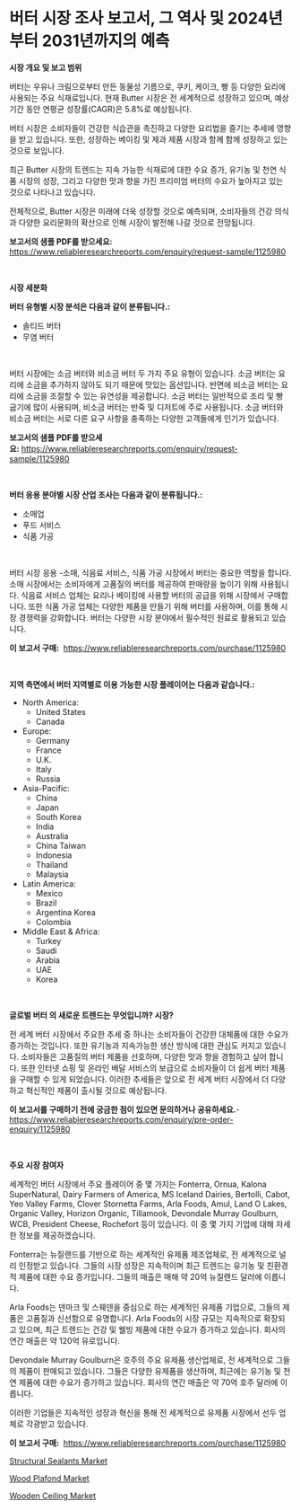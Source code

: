 <p><h1>버터 시장 조사 보고서, 그 역사 및 2024년부터 2031년까지의 예측</h1></p><p><strong>시장 개요 및 보고 범위</strong></p>
<p><p>버터는 우유나 크림으로부터 만든 동물성 기름으로, 쿠키, 케이크, 빵 등 다양한 요리에 사용되는 주요 식재료입니다. 현재 Butter 시장은 전 세계적으로 성장하고 있으며, 예상 기간 동안 연평균 성장률(CAGR)은 5.8%로 예상됩니다. </p><p>버터 시장은 소비자들이 건강한 식습관을 촉진하고 다양한 요리법을 즐기는 추세에 영향을 받고 있습니다. 또한, 성장하는 베이킹 및 제과 제품 시장과 함께 함께 성장하고 있는 것으로 보입니다. </p><p>최근 Butter 시장의 트렌드는 지속 가능한 식재료에 대한 수요 증가, 유기농 및 천연 식품 시장의 성장, 그리고 다양한 맛과 향을 가진 프리미엄 버터의 수요가 높아지고 있는 것으로 나타나고 있습니다.</p><p>전체적으로, Butter 시장은 미래에 더욱 성장할 것으로 예측되며, 소비자들의 건강 의식과 다양한 요리문화의 확산으로 인해 시장이 발전해 나갈 것으로 전망됩니다.</p></p>
<p><strong>보고서의 샘플 PDF를 받으세요:</strong> <a href="https://www.reliableresearchreports.com/enquiry/request-sample/1125980">https://www.reliableresearchreports.com/enquiry/request-sample/1125980</a></p>
<p>&nbsp;</p>
<p><strong>시장 세분화</strong></p>
<p><strong>버터 유형별 시장 분석은 다음과 같이 분류됩니다.:</strong></p>
<p><ul><li>솔티드 버터</li><li>무염 버터</li></ul></p>
<p>&nbsp;</p>
<p><p>버터 시장에는 소금 버터와 비소금 버터 두 가지 주요 유형이 있습니다. 소금 버터는 요리에 소금을 추가하지 않아도 되기 때문에 맛있는 옵션입니다. 반면에 비소금 버터는 요리에 소금을 조절할 수 있는 유연성을 제공합니다. 소금 버터는 일반적으로 조리 및 빵 굽기에 많이 사용되며, 비소금 버터는 반죽 및 디저트에 주로 사용됩니다. 소금 버터와 비소금 버터는 서로 다른 요구 사항을 충족하는 다양한 고객들에게 인기가 있습니다.</p></p>
<p><strong>보고서의 샘플 PDF를 받으세요:</strong>&nbsp;<a href="https://www.reliableresearchreports.com/enquiry/request-sample/1125980">https://www.reliableresearchreports.com/enquiry/request-sample/1125980</a></p>
<p>&nbsp;</p>
<p><strong> 버터 응용 분야별 시장 산업 조사는 다음과 같이 분류됩니다.:</strong></p>
<p><ul><li>소매업</li><li>푸드 서비스</li><li>식품 가공</li></ul></p>
<p>&nbsp;</p>
<p><p>버터 시장 응용 -소매, 식음료 서비스, 식품 가공 시장에서 버터는 중요한 역할을 합니다. 소매 시장에서는 소비자에게 고품질의 버터를 제공하여 판매량을 높이기 위해 사용됩니다. 식음료 서비스 업체는 요리나 베이킹에 사용할 버터의 공급을 위해 시장에서 구매합니다. 또한 식품 가공 업체는 다양한 제품을 만들기 위해 버터를 사용하며, 이를 통해 시장 경쟁력을 강화합니다. 버터는 다양한 시장 분야에서 필수적인 원료로 활용되고 있습니다.</p></p>
<p><strong>이 보고서 구매:</strong>&nbsp; <a href="https://www.reliableresearchreports.com/purchase/1125980">https://www.reliableresearchreports.com/purchase/1125980</a></p>
<p>&nbsp;</p>
<p><strong>지역 측면에서 버터 지역별로 이용 가능한 시장 플레이어는 다음과 같습니다.:</strong></p>
<p><ul>
    <li>
        North America:
        <ul>
            <li>United States</li>
            <li>Canada</li>
        </ul>
    </li>
    <li>
        Europe:
        <ul>
            <li>Germany</li>
            <li>France</li>
            <li>U.K.</li>
            <li>Italy</li>
            <li>Russia</li>
        </ul>
    </li>
    <li>
        Asia-Pacific:
        <ul>
            <li>China</li>
            <li>Japan</li>
            <li>South Korea</li>
            <li>India</li>
            <li>Australia</li>
            <li>China Taiwan</li>
            <li>Indonesia</li>
            <li>Thailand</li>
            <li>Malaysia</li>
        </ul>
    </li>
    <li>
        Latin America:
        <ul>
            <li>Mexico</li>
            <li>Brazil</li>
            <li>Argentina Korea</li>
            <li>Colombia</li>
        </ul>
    </li>
    <li>
        Middle East & Africa:
        <ul>
            <li>Turkey</li>
            <li>Saudi</li>
            <li>Arabia</li>
            <li>UAE</li>
            <li>Korea</li>
        </ul>
    </li>
    </ul></p>
<p>&nbsp;</p>
<p><strong>글로벌 버터 의 새로운 트렌드는 무엇입니까? 시장?</strong></p>
<p><p>전 세계 버터 시장에서 주요한 추세 중 하나는 소비자들이 건강한 대체품에 대한 수요가 증가하는 것입니다. 또한 유기농과 지속가능한 생산 방식에 대한 관심도 커지고 있습니다. 소비자들은 고품질의 버터 제품을 선호하며, 다양한 맛과 향을 경험하고 싶어 합니다. 또한 인터넷 쇼핑 및 온라인 배달 서비스의 보급으로 소비자들이 더 쉽게 버터 제품을 구매할 수 있게 되었습니다. 이러한 추세들은 앞으로 전 세계 버터 시장에서 더 다양하고 혁신적인 제품이 출시될 것으로 예상됩니다.</p></p>
<p><strong>이 보고서를 구매하기 전에 궁금한 점이 있으면 문의하거나 공유하세요.</strong>- <a href="https://www.reliableresearchreports.com/enquiry/pre-order-enquiry/1125980">https://www.reliableresearchreports.com/enquiry/pre-order-enquiry/1125980</a></p>
<p>&nbsp;</p>
<p><strong>주요 시장 참여자</strong></p>
<p><p>세계적인 버터 시장에서 주요 플레이어 중 몇 가지는 Fonterra, Ornua, Kalona SuperNatural, Dairy Farmers of America, MS Iceland Dairies, Bertolli, Cabot, Yeo Valley Farms, Clover Stornetta Farms, Arla Foods, Amul, Land O Lakes, Organic Valley, Horizon Organic, Tillamook, Devondale Murray Goulburn, WCB, President Cheese, Rochefort 등이 있습니다. 이 중 몇 가지 기업에 대해 자세한 정보를 제공하겠습니다.</p><p>Fonterra는 뉴질랜드를 기반으로 하는 세계적인 유제품 제조업체로, 전 세계적으로 널리 인정받고 있습니다. 그들의 시장 성장은 지속적이며 최근 트렌드는 유기농 및 친환경적 제품에 대한 수요 증가입니다. 그들의 매출은 매해 약 20억 뉴질랜드 달러에 이릅니다.</p><p>Arla Foods는 덴마크 및 스웨덴을 중심으로 하는 세계적인 유제품 기업으로, 그들의 제품은 고품질과 신선함으로 유명합니다. Arla Foods의 시장 규모는 지속적으로 확장되고 있으며, 최근 트렌드는 건강 및 웰빙 제품에 대한 수요가 증가하고 있습니다. 회사의 연간 매출은 약 120억 유로입니다.</p><p>Devondale Murray Goulburn은 호주의 주요 유제품 생산업체로, 전 세계적으로 그들의 제품이 판매되고 있습니다. 그들은 다양한 유제품을 생산하며, 최근에는 유기농 및 천연 제품에 대한 수요가 증가하고 있습니다. 회사의 연간 매출은 약 70억 호주 달러에 이릅니다.</p><p>이러한 기업들은 지속적인 성장과 혁신을 통해 전 세계적으로 유제품 시장에서 선두 업체로 각광받고 있습니다.</p></p>
<p><strong>이 보고서 구매:</strong>&nbsp;&nbsp;<a href="https://www.reliableresearchreports.com/purchase/1125980">https://www.reliableresearchreports.com/purchase/1125980</a></p>
<p><p><a href="https://github.com/nicoletavirag/Market-Research-Report-List-2/blob/main/structural-sealants-market.md">Structural Sealants Market</a></p><p><a href="https://github.com/peachesmcdowel1/Market-Research-Report-List-1/blob/main/wood-plafond-market.md">Wood Plafond Market</a></p><p><a href="https://github.com/redneck06/Market-Research-Report-List-2/blob/main/wooden-ceiling-market.md">Wooden Ceiling Market</a></p></p>

